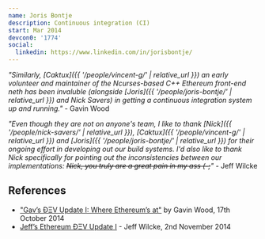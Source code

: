 ```yaml
---
name: Joris Bontje
description: Continuous integration (CI)
start: Mar 2014
devcon0: '1774'
social:
  linkedin: https://www.linkedin.com/in/jorisbontje/
---
```


*"Similarly, [Caktux]({{ '/people/vincent-g/' | relative_url }}) an early volunteer and maintainer of the Ncurses-based C++ Ethereum front-end neth has been invaluble (alongside [Joris]({{ '/people/joris-bontje/' | relative_url }}) and Nick Savers) in getting a continuous integration system up and running."* - Gavin Wood

*"Even though they are not on anyone's team, I like to thank [Nick]({{ '/people/nick-savers/' | relative_url }}), [Caktux]({{ '/people/vincent-g/' | relative_url }}) and [Joris]({{ '/people/joris-bontje/' | relative_url }}) for their ongoing effort in developing out our build systems. I'd also like to thank Nick specifically for pointing out the inconsistencies between our implementations: ~~Nick, you truly are a great pain in my ass (-;~~"* - Jeff Wilcke

## References

- ["Gav’s ÐΞV Update I: Where Ethereum’s at"](https://blog.ethereum.org/2014/10/17/gavs-dev-update-ethereums) by Gavin Wood, 17th October 2014
- [Jeff’s Ethereum ÐΞV Update I](https://blog.ethereum.org/2014/11/02/jeffs-ethereum-dev-update) - Jeff Wilcke, 2nd November 2014
